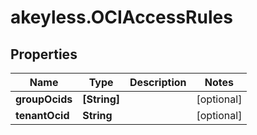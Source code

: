 # akeyless.OCIAccessRules

## Properties

Name | Type | Description | Notes
------------ | ------------- | ------------- | -------------
**groupOcids** | **[String]** |  | [optional] 
**tenantOcid** | **String** |  | [optional] 


